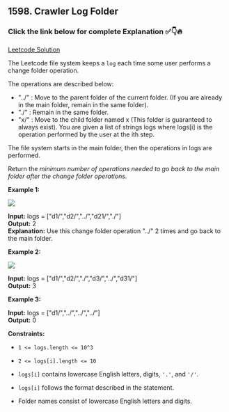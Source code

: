 ## 1598. Crawler Log Folder

### Click the link below for complete Explanation ✅👇🔥

[Leetcode Solution](https://leetcode.com/problems/crawler-log-folder/solutions/5454089/easy-to-understand-2-approaches-brute-force-stack-java-solution/)

The Leetcode file system keeps a ``log`` each time some user performs a change folder operation.

The operations are described below:

- "../" : Move to the parent folder of the current folder. (If you are already in the main folder, remain in the same folder).
- "./" : Remain in the same folder.
- "x/" : Move to the child folder named x (This folder is guaranteed to always exist).
You are given a list of strings logs where logs[i] is the operation performed by the user at the ith step.

The file system starts in the main folder, then the operations in logs are performed.

Return the *minimum number of operations needed to go back to the main folder after the change folder operations*.

 

**Example 1:**

![](https://assets.leetcode.com/uploads/2020/09/09/sample_11_1957.png)

**Input:** logs = ["d1/","d2/","../","d21/","./"] <br>
**Output:** 2 <br>
**Explanation:** Use this change folder operation "../" 2 times and go back to the main folder.

**Example 2:**

![](https://assets.leetcode.com/uploads/2020/09/09/sample_22_1957.png)

**Input:** logs = ["d1/","d2/","./","d3/","../","d31/"] <br>
**Output:** 3

**Example 3:**

**Input:** logs = ["d1/","../","../","../"] <br>
**Output:** 0

**Constraints:**

- ``1 <= logs.length <= 10^3``

- ``2 <= logs[i].length <= 10``

- ``logs[i]`` contains lowercase English letters, digits, ``'.'``, and ``'/'``.

- ``logs[i]`` follows the format described in the statement.

- Folder names consist of lowercase English letters and digits.

